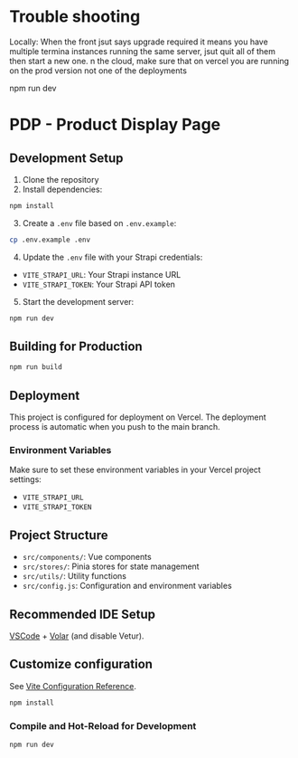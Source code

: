
# Trouble shooting
Locally: 
When the front jsut says upgrade required it means you have multiple termina instances running the same server, jsut quit all of them then start a new one. 
 n the cloud, make sure that on vercel you are running on the prod version not one of the deployments

npm run dev

# PDP - Product Display Page



## Development Setup

1. Clone the repository
2. Install dependencies:
```sh
npm install
```

3. Create a `.env` file based on `.env.example`:
```sh
cp .env.example .env
```

4. Update the `.env` file with your Strapi credentials:
- `VITE_STRAPI_URL`: Your Strapi instance URL
- `VITE_STRAPI_TOKEN`: Your Strapi API token

5. Start the development server:
```sh
npm run dev
```

## Building for Production

```sh
npm run build
```

## Deployment

This project is configured for deployment on Vercel. The deployment process is automatic when you push to the main branch.

### Environment Variables

Make sure to set these environment variables in your Vercel project settings:
- `VITE_STRAPI_URL`
- `VITE_STRAPI_TOKEN`

## Project Structure

- `src/components/`: Vue components
- `src/stores/`: Pinia stores for state management
- `src/utils/`: Utility functions
- `src/config.js`: Configuration and environment variables

## Recommended IDE Setup

[VSCode](https://code.visualstudio.com/) + [Volar](https://marketplace.visualstudio.com/items?itemName=Vue.volar) (and disable Vetur).

## Customize configuration

See [Vite Configuration Reference](https://vite.dev/config/).

```sh
npm install
```

### Compile and Hot-Reload for Development

```sh
npm run dev
```